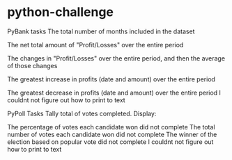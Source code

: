 # python-challenge
PyBank tasks
The total number of months included in the dataset

The net total amount of "Profit/Losses" over the entire period

The changes in "Profit/Losses" over the entire period, and then the average of those changes

The greatest increase in profits (date and amount) over the entire period

The greatest decrease in profits (date and amount) over the entire period
I couldnt not figure out how to print to text 

PyPoll Tasks
Tally total of votes completed.
Display:

The percentage of votes each candidate won
did not complete
The total number of votes each candidate won
did not complete
The winner of the election based on popular vote
did not complete
I couldnt not figure out how to print to text 
